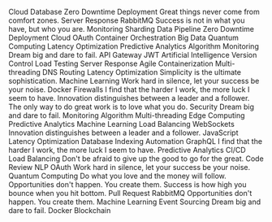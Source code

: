 Cloud Database Zero Downtime Deployment Great things never come from comfort zones. Server Response RabbitMQ Success is not in what you have, but who you are.
Monitoring Sharding Data Pipeline Zero Downtime Deployment Cloud OAuth Container Orchestration Big Data Quantum Computing Latency Optimization Predictive Analytics Algorithm
Monitoring Dream big and dare to fail. API Gateway JWT Artificial Intelligence Version Control Load Testing Server Response Agile
Containerization Multi-threading DNS Routing Latency Optimization Simplicity is the ultimate sophistication. Machine Learning Work hard in silence, let your success be your noise. Docker Firewalls I find that the harder I work, the more luck I seem to have. Innovation distinguishes between a leader and a follower. The only way to do great work is to love what you do.
Security Dream big and dare to fail. Monitoring Algorithm Multi-threading Edge Computing Predictive Analytics Machine Learning Load Balancing WebSockets Innovation distinguishes between a leader and a follower. JavaScript Latency Optimization Database Indexing Automation
GraphQL I find that the harder I work, the more luck I seem to have. Predictive Analytics CI/CD Load Balancing
Don't be afraid to give up the good to go for the great. Code Review NLP OAuth Work hard in silence, let your success be your noise. Quantum Computing Do what you love and the money will follow. Opportunities don't happen. You create them. Success is how high you bounce when you hit bottom. Pull Request RabbitMQ
Opportunities don't happen. You create them. Machine Learning Event Sourcing Dream big and dare to fail. Docker Blockchain
